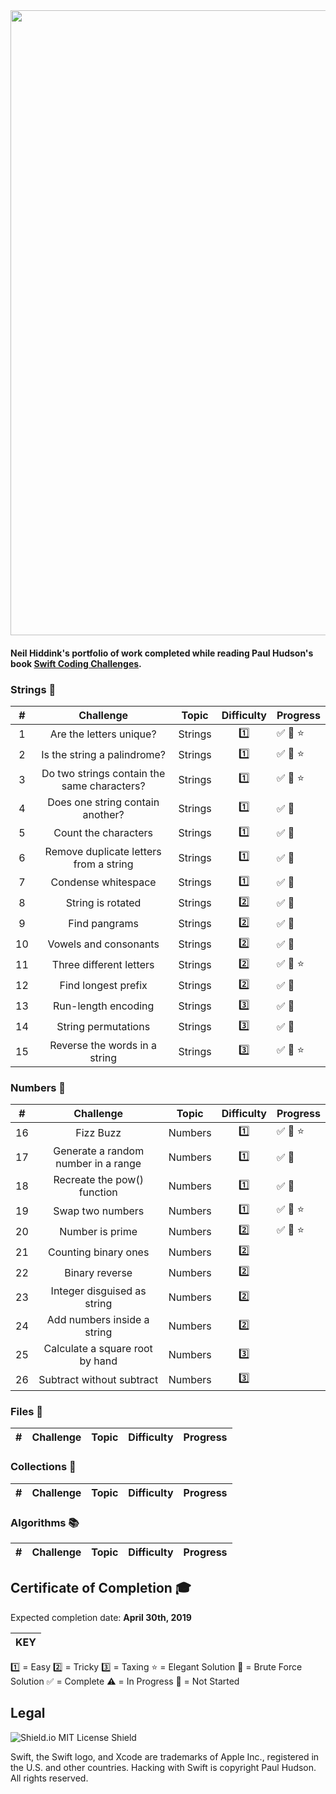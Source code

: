 <img src="https://github.com/nhiddink/HackingWithSwift/blob/master/logo.png" width="1000">

#### Neil Hiddink's portfolio of work completed while reading Paul Hudson's book [Swift Coding Challenges](https://www.hackingwithswift.com/store/swift-coding-challenges). 

### Strings 📕

| #    | Challenge                    | Topic   | Difficulty | Progress  |
| :--: | :--------------------------: | :-----: | :--------: | :-------- |
| 1    | Are the letters unique?      | Strings | 1️⃣         | ✅ 🔨 ⭐️  |
| 2    | Is the string a palindrome?  | Strings | 1️⃣         | ✅ 🔨 ⭐️|
| 3    | Do two strings contain the same characters? | Strings | 1️⃣ | ✅ 🔨 ⭐️ |
| 4    | Does one string contain another? | Strings | 1️⃣ | ✅ 🔨 |
| 5    | Count the characters | Strings | 1️⃣ | ✅ 🔨 |
| 6    | Remove duplicate letters from a string | Strings | 1️⃣ | ✅ 🔨 |
| 7    | Condense whitespace | Strings | 1️⃣ | ✅ 🔨 |
| 8    | String is rotated | Strings | 2️⃣ | ✅ 🔨 |
| 9    | Find pangrams | Strings | 2️⃣ | ✅ 🔨 |
| 10   | Vowels and consonants | Strings | 2️⃣ | ✅ 🔨 |
| 11   | Three different letters | Strings | 2️⃣ | ✅ 🔨 ⭐️ |
| 12   | Find longest prefix | Strings | 2️⃣ | ✅ 🔨 |
| 13   | Run-length encoding | Strings | 3️⃣ | ✅ 🔨 |
| 14   | String permutations | Strings | 3️⃣ | ✅ 🔨 |
| 15   | Reverse the words in a string | Strings | 3️⃣ | ✅ 🔨 ⭐️ |

### Numbers 📗

| #    | Challenge                    | Topic   | Difficulty | Progress  |
| :--: | :--------------------------: | :-----: | :--------: | :-------- |
| 16   | Fizz Buzz                    | Numbers | 1️⃣         | ✅ 🔨 ⭐️ |
| 17   | Generate a random number in a range | Numbers | 1️⃣ | ✅ 🔨 |
| 18   | Recreate the pow() function | Numbers | 1️⃣ | ✅ 🔨 |
| 19   | Swap two numbers | Numbers | 1️⃣ | ✅ 🔨 ⭐️ |
| 20   | Number is prime | Numbers | 2️⃣ | ✅ 🔨 ⭐️ |
| 21   | Counting binary ones | Numbers | 2️⃣ |  |
| 22   | Binary reverse | Numbers | 2️⃣ |  |
| 23   | Integer disguised as string | Numbers | 2️⃣ |  |
| 24   | Add numbers inside a string | Numbers | 2️⃣ |  |
| 25   | Calculate a square root by hand | Numbers | 3️⃣ |  |
| 26   | Subtract without subtract | Numbers | 3️⃣ |  |

### Files 📘

| #    | Challenge                    | Topic   | Difficulty | Progress  |
| :--: | :--------------------------: | :-----: | :--------: | :-------- |

### Collections 📙

| #    | Challenge                    | Topic   | Difficulty | Progress  |
| :--: | :--------------------------: | :-----: | :--------: | :-------- |

### Algorithms 📚

| #    | Challenge                    | Topic   | Difficulty | Progress  |
| :--: | :--------------------------: | :-----: | :--------: | :-------- |

## Certificate of Completion 🎓

Expected completion date: **April 30th, 2019**

|  KEY  |
| ----- |
1️⃣ = Easy
2️⃣ = Tricky
3️⃣ = Taxing
⭐️ = Elegant Solution
🔨 = Brute Force Solution
✅ = Complete
⚠️ = In Progress
🛑 = Not Started

## Legal

![Shield.io MIT License Shield](https://img.shields.io/github/license/mashape/apistatus.svg)

Swift, the Swift logo, and Xcode are trademarks of Apple Inc., registered in the U.S. and other countries. Hacking with Swift is copyright Paul Hudson. All rights reserved.
